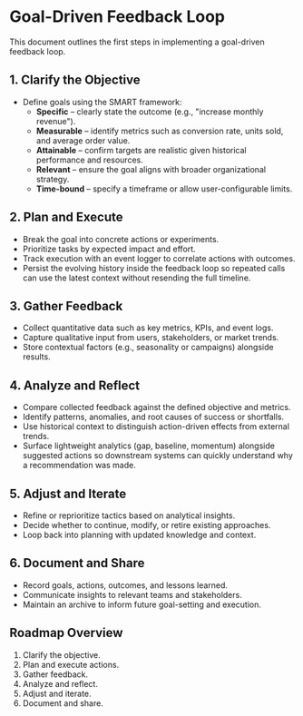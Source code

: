 # Goal-Driven Feedback Loop

This document outlines the first steps in implementing a goal-driven feedback loop.

## 1. Clarify the Objective
- Define goals using the SMART framework:
  - **Specific** – clearly state the outcome (e.g., "increase monthly revenue").
  - **Measurable** – identify metrics such as conversion rate, units sold, and average order value.
  - **Attainable** – confirm targets are realistic given historical performance and resources.
  - **Relevant** – ensure the goal aligns with broader organizational strategy.
  - **Time-bound** – specify a timeframe or allow user-configurable limits.

## 2. Plan and Execute
- Break the goal into concrete actions or experiments.
- Prioritize tasks by expected impact and effort.
- Track execution with an event logger to correlate actions with outcomes.
- Persist the evolving history inside the feedback loop so repeated calls can
  use the latest context without resending the full timeline.

## 3. Gather Feedback
- Collect quantitative data such as key metrics, KPIs, and event logs.
- Capture qualitative input from users, stakeholders, or market trends.
- Store contextual factors (e.g., seasonality or campaigns) alongside results.

## 4. Analyze and Reflect
- Compare collected feedback against the defined objective and metrics.
- Identify patterns, anomalies, and root causes of success or shortfalls.
- Use historical context to distinguish action-driven effects from external trends.
- Surface lightweight analytics (gap, baseline, momentum) alongside suggested
  actions so downstream systems can quickly understand why a recommendation was
  made.

## 5. Adjust and Iterate
- Refine or reprioritize tactics based on analytical insights.
- Decide whether to continue, modify, or retire existing approaches.
- Loop back into planning with updated knowledge and context.

## 6. Document and Share
- Record goals, actions, outcomes, and lessons learned.
- Communicate insights to relevant teams and stakeholders.
- Maintain an archive to inform future goal-setting and execution.

## Roadmap Overview
1. Clarify the objective.
2. Plan and execute actions.
3. Gather feedback.
4. Analyze and reflect.
5. Adjust and iterate.
6. Document and share.
